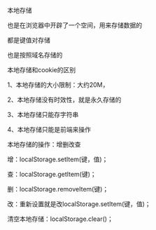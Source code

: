 本地存储

也是在浏览器中开辟了一个空间，用来存储数据的

都是键值对存储

也是按照域名存储的

本地存储和cookie的区别

1、本地存储的大小限制：大约20M，

2、本地存储没有时效性，就是永久存储的

3、本地存储只能存字符串

4、本地存储只能是前端来操作

本地存储的操作：增删改查

增：localStorage.setItem(键，值)；

查：localStorage.getItem(键)；

删：localStorage.removeItem(键)；

改：重新设置就是改localStorage.setItem(键，值)；

清空本地存储：localStorage.clear()；



